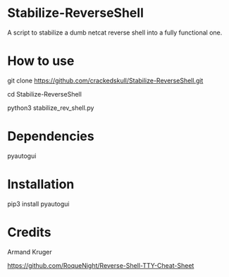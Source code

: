 # Stabilize-ReverseShell
A script to stabilize a dumb netcat reverse shell into a fully functional one.


# How to use

git clone https://github.com/crackedskull/Stabilize-ReverseShell.git

cd Stabilize-ReverseShell

python3 stabilize_rev_shell.py

# Dependencies
pyautogui

# Installation

pip3 install pyautogui

# Credits

Armand Kruger

https://github.com/RoqueNight/Reverse-Shell-TTY-Cheat-Sheet
